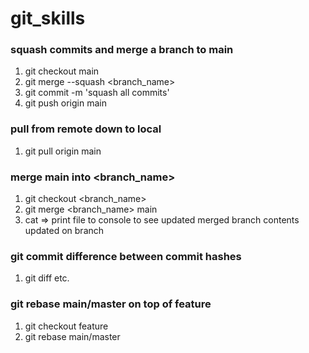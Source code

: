 # git_skills

### squash commits and merge a branch to main

1. git checkout main
2. git merge --squash <branch_name>
3. git commit -m 'squash all commits'
4. git push origin main

### pull from remote down to local

1. git pull origin main

### merge main into <branch_name>

1. git checkout <branch_name>
2. git merge <branch_name> main
3. cat <file> => print file to console to see updated merged branch contents updated on branch

### git commit difference between commit hashes

1. git diff <hash> <hash> etc.

### git rebase main/master on top of feature

1. git checkout feature
2. git rebase main/master

